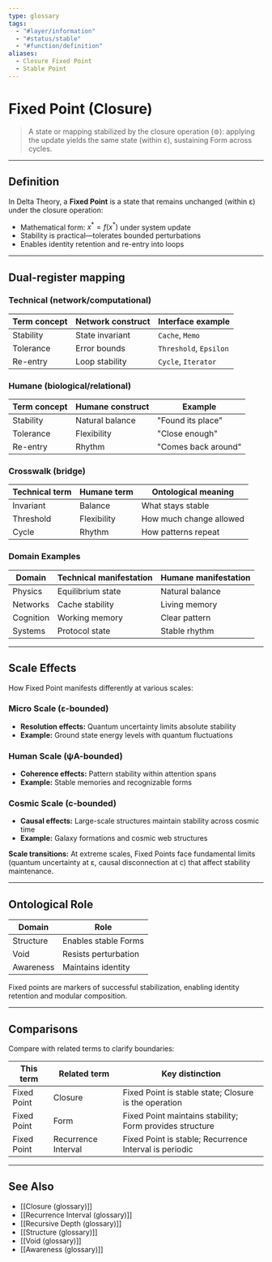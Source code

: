 ```yaml
---
type: glossary
tags:
  - "#layer/information"
  - "#status/stable"
  - "#function/definition"
aliases:
  - Closure Fixed Point
  - Stable Point
---
```


# Fixed Point (Closure)

> A state or mapping stabilized by the closure operation (⊚): applying the update yields the same state (within ε), sustaining Form across cycles.

---

## Definition

In Delta Theory, a **Fixed Point** is a state that remains unchanged (within ε) under the closure operation:
- Mathematical form: $x^* = f(x^*)$ under system update
- Stability is practical—tolerates bounded perturbations
- Enables identity retention and re-entry into loops

---

## Dual‑register mapping

### Technical (network/computational)

| Term concept | Network construct | Interface example |
|-------------|------------------|-------------------|
| Stability | State invariant | `Cache`, `Memo` |
| Tolerance | Error bounds | `Threshold`, `Epsilon` |
| Re-entry | Loop stability | `Cycle`, `Iterator` |

### Humane (biological/relational)

| Term concept | Humane construct | Example |
|-------------|------------------|----------|
| Stability | Natural balance | "Found its place" |
| Tolerance | Flexibility | "Close enough" |
| Re-entry | Rhythm | "Comes back around" |

### Crosswalk (bridge)

| Technical term | Humane term | Ontological meaning |
|---------------|-------------|-------------------|
| Invariant | Balance | What stays stable |
| Threshold | Flexibility | How much change allowed |
| Cycle | Rhythm | How patterns repeat |

### Domain Examples

| Domain | Technical manifestation | Humane manifestation |
|--------|------------------------|---------------------|
| Physics | Equilibrium state | Natural balance |
| Networks | Cache stability | Living memory |
| Cognition | Working memory | Clear pattern |
| Systems | Protocol state | Stable rhythm |

---

## Scale Effects

How Fixed Point manifests differently at various scales:

### Micro Scale (ε-bounded)
- **Resolution effects:** Quantum uncertainty limits absolute stability
- **Example:** Ground state energy levels with quantum fluctuations

### Human Scale (ψA-bounded)
- **Coherence effects:** Pattern stability within attention spans
- **Example:** Stable memories and recognizable forms

### Cosmic Scale (c-bounded)
- **Causal effects:** Large-scale structures maintain stability across cosmic time
- **Example:** Galaxy formations and cosmic web structures

**Scale transitions:** At extreme scales, Fixed Points face fundamental limits (quantum uncertainty at ε, causal disconnection at c) that affect stability maintenance.

---

## Ontological Role

| Domain | Role |
|--------|------|
| Structure | Enables stable Forms |
| Void | Resists perturbation |
| Awareness | Maintains identity |

Fixed points are markers of successful stabilization, enabling identity retention and modular composition.

---

## Comparisons

Compare with related terms to clarify boundaries:

| This term | Related term | Key distinction |
|-----------|-------------|----------------|
| Fixed Point | Closure | Fixed Point is stable state; Closure is the operation |
| Fixed Point | Form | Fixed Point maintains stability; Form provides structure |
| Fixed Point | Recurrence Interval | Fixed Point is stable; Recurrence Interval is periodic |

---

## See Also

- [[Closure (glossary)]]
- [[Recurrence Interval (glossary)]]
- [[Recursive Depth (glossary)]]
- [[Structure (glossary)]]
- [[Void (glossary)]]
- [[Awareness (glossary)]]